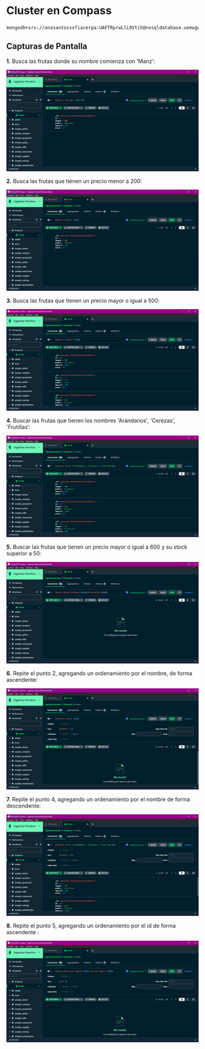 # Cluster en Compass

```
mongodb+srv://anasantossofiacerpa:UAFTRprwLlL0Vtih@nosqldatabase.ueewgau.mongodb.net/

```

## Capturas de Pantalla

**1.** Busca las frutas donde su nombre comienza con 'Manz':

![Query 1](q1.png)


**2.** Busca las frutas que tienen un precio menor a 200:

![Query 2](q2.png)


**3.** Busca las frutas que tienen un precio mayor o igual a 500:

![Query 3](q3.png)


**4.** Buscar las frutas que tienen los nombres 'Arándanos', 'Cerezas’, 'Frutillas’:

![Query 4](q4.png)


**5.** Buscar las frutas que tienen un precio mayor o igual a 600 y su stock 
superior a 50:

![Query 5](q5.png)


**6.**  Repite el punto 2, agregando un ordenamiento por el nombre, de forma 
ascendente:

![Query 6](q6.png)


**7.**  Repite el punto 4, agregando un ordenamiento por el nombre de forma 
descendente:

![Query 7](q7.png)


**8.**  Repite el punto 5, agregando un ordenamiento por el id de forma ascendente
:

![Query 8](q8.png)